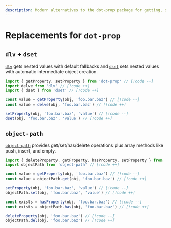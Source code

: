```yaml
---
description: Modern alternatives to the dot-prop package for getting, setting, and deleting nested object properties using dot notation
---
```


# Replacements for `dot-prop`

## `dlv` + `dset`

[`dlv`](https://github.com/developit/dlv) gets nested values with default fallbacks and [`dset`](https://github.com/lukeed/dset) sets nested values with automatic intermediate object creation.

```ts
import { getProperty, setProperty } from 'dot-prop' // [!code --]
import delve from 'dlv' // [!code ++]
import { dset } from 'dset' // [!code ++]

const value = getProperty(obj, 'foo.bar.baz') // [!code --]
const value = delve(obj, 'foo.bar.baz') // [!code ++]

setProperty(obj, 'foo.bar.baz', 'value') // [!code --]
dset(obj, 'foo.bar.baz', 'value') // [!code ++]
```

## `object-path`

[`object-path`](https://github.com/mariocasciaro/object-path) provides get/set/has/delete operations plus array methods like push, insert, and empty.

```ts
import { deleteProperty, getProperty, hasProperty, setProperty } from 'dot-prop' // [!code --]
import objectPath from 'object-path' // [!code ++]

const value = getProperty(obj, 'foo.bar.baz') // [!code --]
const value = objectPath.get(obj, 'foo.bar.baz') // [!code ++]

setProperty(obj, 'foo.bar.baz', 'value') // [!code --]
objectPath.set(obj, 'foo.bar.baz', 'value') // [!code ++]

const exists = hasProperty(obj, 'foo.bar.baz') // [!code --]
const exists = objectPath.has(obj, 'foo.bar.baz') // [!code ++]

deleteProperty(obj, 'foo.bar.baz') // [!code --]
objectPath.del(obj, 'foo.bar.baz') // [!code ++]
```
